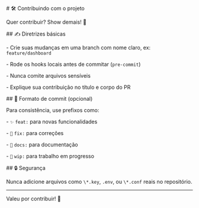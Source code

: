 \# 🛠️ Contribuindo com o projeto



Quer contribuir? Show demais! 🤝



\## ✍️ Diretrizes básicas



\- Crie suas mudanças em uma branch com nome claro, ex: `feature/dashboard`

\- Rode os hooks locais antes de commitar (`pre-commit`)

\- Nunca comite arquivos sensíveis

\- Explique sua contribuição no título e corpo do PR



\## 📄 Formato de commit (opcional)



Para consistência, use prefixos como:



\- `✨` `feat:` para novas funcionalidades

\- `🐛` `fix:` para correções

\- `📝` `docs:` para documentação

\- `🚧` `wip:` para trabalho em progresso



\## 🔒 Segurança



Nunca adicione arquivos como `\*.key`, `.env`, ou `\*.conf` reais no repositório.



---



Valeu por contribuir! 💪




